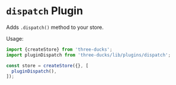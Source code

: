 # `dispatch` Plugin

Adds `.dispatch()` method to your store.

Usage:


```js
import {createStore} from 'three-ducks';
import pluginDispatch from 'three-ducks/lib/plugins/dispatch';

const store = createStore({}, [
  pluginDispatch(),
]);
```
